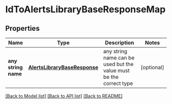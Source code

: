 # IdToAlertsLibraryBaseResponseMap


## Properties
Name | Type | Description | Notes
------------ | ------------- | ------------- | -------------
**any string name** | [**AlertsLibraryBaseResponse**](AlertsLibraryBaseResponse.md) | any string name can be used but the value must be the correct type | [optional]

[[Back to Model list]](../README.md#documentation-for-models) [[Back to API list]](../README.md#documentation-for-api-endpoints) [[Back to README]](../README.md)


